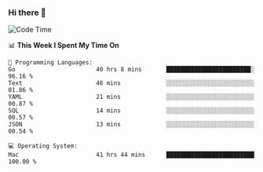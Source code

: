 ### Hi there 👋

<!--
**CrazyCollin/crazycollin** is a ✨ _special_ ✨ repository because its `README.md` (this file) appears on your GitHub profile.

Here are some ideas to get you started:

- 🔭 I’m currently working on ...
- 🌱 I’m currently learning ...
- 👯 I’m looking to collaborate on ...
- 🤔 I’m looking for help with ...
- 💬 Ask me about ...
- 📫 How to reach me: ...
- 😄 Pronouns: ...
- ⚡ Fun fact: ...
-->

<!--START_SECTION:waka-->
![Code Time](http://img.shields.io/badge/Code%20Time-3%2C136%20hrs%2036%20mins-blue)

📊 **This Week I Spent My Time On** 

```text
💬 Programming Languages: 
Go                       40 hrs 8 mins       ████████████████████████░   96.16 % 
Text                     46 mins             ░░░░░░░░░░░░░░░░░░░░░░░░░   01.86 % 
YAML                     21 mins             ░░░░░░░░░░░░░░░░░░░░░░░░░   00.87 % 
SQL                      14 mins             ░░░░░░░░░░░░░░░░░░░░░░░░░   00.57 % 
JSON                     13 mins             ░░░░░░░░░░░░░░░░░░░░░░░░░   00.54 % 

💻 Operating System: 
Mac                      41 hrs 44 mins      █████████████████████████   100.00 % 
```


<!--END_SECTION:waka-->
